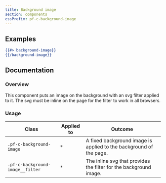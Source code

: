 ```yaml
---
title: Background image
section: components
cssPrefix: pf-c-background-image
---
```


## Examples
```hbs title=Basic isFullscreen
{{#> background-image}}
{{/background-image}}
```

## Documentation
### Overview
This component puts an image on the background with an svg filter applied to it. The svg must be inline on the page for the filter to work in all browsers.

### Usage
| Class | Applied to | Outcome |
| -- | -- | -- |
| `.pf-c-background-image` | `*` |  A fixed background image is applied to the background of the page. |
| `.pf-c-background-image__filter` | `*` |  The inline svg that provides the filter for the background image. |
